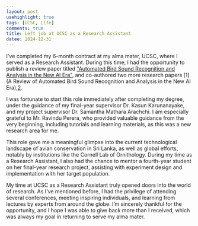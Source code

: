 ```yaml
---
layout: post
usehighlight: true
tags: [UCSC, Life]
comments: true
title: Left job at UCSC as a Research Assistant
datee: 2024-12-31
---
```

I've completed my 6-month contract at my alma mater, UCSC, where I served as a Research Assistant. During this time, I had the opportunity to publish a review paper titled ["Automated Bird Sound Recognition and Analysis in the New AI Era"](https://scholar.google.com/citations?view_op=view_citation&hl=en&user=Zv_xhb8AAAAJ&citation_for_view=Zv_xhb8AAAAJ:UeHWp8X0CEIC), and co-authored two more research papers [1](A Review of Automated Bird Sound Recognition and Analysis in the New AI Era),[2](https://scholar.google.com/citations?view_op=view_citation&hl=en&user=Zv_xhb8AAAAJ&citation_for_view=Zv_xhb8AAAAJ:IjCSPb-OGe4C). 

I was fortunate to start this role immediately after completing my degree, under the guidance of my final-year supervisor Dr. Kasun Karunanayake, and my project supervisor Dr. Samantha Mathara Arachchi. I am especially grateful to Mr. Ravindu Perera, who provided valuable guidance from the very beginning, including tutorials and learning materials, as this was a new research area for me.

This role gave me a meaningful glimpse into the current technological landscape of avian conservation in Sri Lanka, as well as global efforts, notably by institutions like the Cornell Lab of Ornithology. During my time as a Research Assistant, I also had the chance to mentor a fourth-year student on her final-year research project, assisting with experiment design and implementation with her target population.

My time at UCSC as a Research Assistant truly opened doors into the world of research. As I’ve mentioned before, I had the privilege of attending several conferences, meeting inspiring individuals, and learning from lectures by experts from around the globe. I’m sincerely thankful for the opportunity, and I hope I was able to give back more than I received, which was always my goal in returning to serve my alma mater.